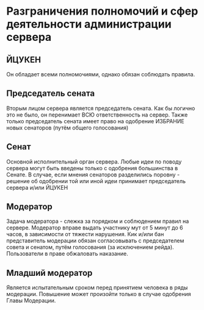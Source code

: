 # Разграничения полномочий и сфер деятельности администрации сервера

## ЙЦУКЕН
Он обладает всеми полномочиями, однако обязан соблюдать правила.

## Председатель сената
Вторым лицом сервера является председатель сената. Как бы логично это не было, он перенимает ВСЮ ответственность на сервер.
Также только председатель сената имеет право на одобрение ИЗБРАНИЕ новых сенаторов (путём общего голосования)

## Сенат
Основной исполнительный орган сервера. Любые идеи по поводу сервера могут быть введены только с одобрения большинства в Сенате. В случае, если мнения сенаторов разделились поровну - решение об одобрении той или иной идеи принимает председатель сервера и/или ЙЦУКЕН

## Модератор
Задача модератора - слежка за порядком и соблюдением правил на сервере. Модератор вправе выдать участнику мут от 5 минут до 6 часов, в зависимости от тяжести нарушения. Кик и/или бан представитель модерации обязан согласовывать с председателем совета и сенатом, путём голосования (за исключением рейда). Пользователи в праве обжаловать наказание. 

## Младший модератор
Является испытательным сроком перед принятием человека в ряды модерации. Повышение может произойти только в случае одобрения Главы Модерации. 
